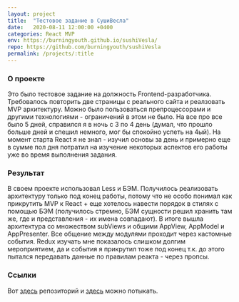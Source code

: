```yaml
---
layout: project
title:  "Тестовое задание в СушиВесла"
date:   2020-08-11 12:00:00 +0400
categories: React MVP
env: https://burningyouth.github.io/sushiVesla/
repo: https://github.com/burningyouth/sushiVesla
permalink: /projects/:title
---
```


### О проекте
Это было тестовое задание на должность Frontend-разработчика. Требовалось повторить две страницы с реального сайта и реалзовать MVP архитектуру. Можно было пользоваться препроцессорами и другими технологиями - ограничений в этом не было. На все про все было 5 дней, справился я в ночь с 3 по 4 день (думал, что прошло больше дней и спешил немного, мог бы спокойно успеть на 4ый). На момент старта React я не знал - изучил основы за день и примерно еще в сумме пол дня потратил на изучение некоторых аспектов его работы уже во время выполнения задания.

### Результат
В своем проекте использовал Less и БЭМ. Получилось реализовать архитектуру только под конец работы, потому что не особо понимал как прикрутить MVP к React + еще хотелось навести порядок в стилях с помощью БЭМ (получилось стремно, БЭМ cущности решил хранить там же, где и представления - их имена совпадают). В итоге вышла архитектура со множеством subViews и общими AppView, AppModel и AppPresenter. Все общение между модулями проходит через кастомные события. Redux изучать мне показалось слишком долгим мероприятием, да и события я прикрутил тоже под конец т.к. до этого пытался передавать данные по правилам реакта - через пропсы.

### Ссылки
Вот [здесь]({{page.repo}}) репозиторий и [здесь]({{page.env}}) можно потыкать.
